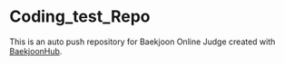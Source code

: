 # Coding_test_Repo
This is an auto push repository for Baekjoon Online Judge created with [BaekjoonHub](https://github.com/BaekjoonHub/BaekjoonHub).
